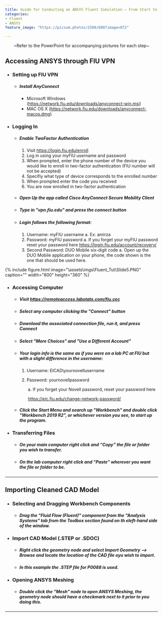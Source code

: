 ```yaml
---
title: Guide for Conducting an ANSYS Fluent Simulation – From Start to Finish
categories:
- Fluent
- ANSYS
feature_image: "https://picsum.photos/2560/600?image=872"

---
```


<p align=center> ~Refer to the PowerPoint for accompanying pictures for each step~ </p>

## Accessing ANSYS through FIU VPN

- ### Setting up FIU VPN

  - ##### Install AnyConnect

    - Microsoft Windows (https://network.fiu.edu/downloads/anyconnect-win.msi)
    - MAC OS X (https://network.fiu.edu/downloads/anyconnect-macos.dmg)

- ### Logging In 

  - ##### Enable TwoFactor Authentication

    1. Visit https://login.fiu.edu/enroll
    2. Log in using your myFIU username and password
    3. When prompted, enter the phone number of the device you would like to enroll in two-factor authentication (FIU number will not be accepted)
    4. Specifiy what type of device corresponds to the enrolled number
    5. When prompted enter the code you received
    6. You are now enrolled in two-factor authentication

  - ##### Open Up the app called Cisco AnyConnect Secure Mobility Client

  - ##### Type in "vpn.fiu.edu" and press the connect button

  - ##### Login follows the following format:

    1. Username: myFIU username
       a. Ex: amirza
     2. Password: myFIU password
        a. If you forget your myFIU password reset your password here
          https://login.fiu.edu/account/recovery/ 
     3. Second Password: DUO Mobile six-digit code
        a. Open up the DUO Mobile application on your phone, the code shown is the one 
             that should be used here.

{% include figure.html image="\assets\imgs\Fluent_Tut\Slide5.PNG" caption="" width="800" height="360" %}

- ### Accessing Computer

  -  ##### Visit https://remoteaccess.labstats.com/fiu.cec

  -  ##### Select any computer clicking the "Connect" button

  -  ##### Download the associated connection file, run it, and press Connect

  -  ##### Select "More Choices" and "Use a Different Account"

  -  ##### Your login info is the same as if you were on a lab PC at FIU but with a slight difference in the username:

     1. Username: EICAD\yournovellusername

     2. Password: yournovellpassword

        ​	a. If you forget your Novell password, reset your password here 

        ​		https://eic.fiu.edu/change-network-password/

   -   ##### Click the Start Menu and search up "Workbench" and double click "Workbench 2019 R2", or whichever version you see, to start up the program.

- ### Transferring Files

  -  #####  On your main computer right click and “Copy” the file or folder you wish to transfer.

  -  ##### On the lab computer right click and “Paste” wherever you want the file or folder to be.

---------------------------------------------------------------------------

## Importing Cleaned CAD Model

- ### Selecting and Dragging Workbench Components

  - ##### Drag the "Fluid Flow (Fluent)" component from the "Analysis Systems" tab from the Toolbox section found on th eleft-hand side of the window.

- ### Import CAD Model (.STEP or .SDOC)

  - ##### Right click the geometry node and select Import Geometry --> Browse and locate the location of the CAD file oyu wish to import.

  - ##### In this example the .STEP file for P0088 is used.

- ### Opening ANSYS Meshing

  - ##### Double click the "Mesh" node to open ANSYS Meshing, the geometry node should have a checkmark next to it prior to you doing this.

---------------------------------------------------------------------------